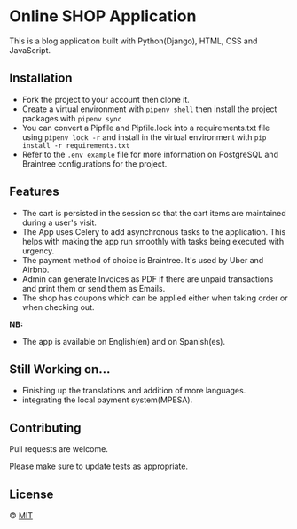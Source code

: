 # Online SHOP Application
 This is a blog application built with Python(Django), HTML, CSS and JavaScript.

## Installation
- Fork the project to your account then clone it.
- Create a virtual environment with `pipenv shell` then install the project packages with `pipenv sync`
- You can convert a Pipfile and Pipfile.lock into a requirements.txt file using `pipenv lock -r` and install in the virtual environment with `pip install -r requirements.txt`
- Refer to the `.env example` file for more information on PostgreSQL and Braintree configurations for the project.

<!--
NB: 
- The project uses a PotsgreSQL Database.
- The App uses trigram similarity so create the extenstion in your db.
```bash
$ psql <db_name>;
$ CREATE EXTENSION pg_trgm;
```
-->
## Features
- The cart is persisted in the session so that the cart items are maintained during a user's visit.
- The App uses Celery to add asynchronous tasks to the application. This helps with making the app run smoothly with tasks being executed with urgency.<!-- - The App uses custom context processor to make the cart available to all the templates. -->
- The payment method of choice is Braintree. It's used by Uber and Airbnb.
- Admin can generate Invoices as PDF if there are unpaid transactions and print them or send them as Emails.
- The shop has coupons which can be applied either when taking order or when checking out.

<b>NB:</b>
- The app is available on English(en) and on Spanish(es).

<!-- ![alt text for screen readers](./static/images/search.png "Search Module"). -->
## Still Working on...
- Finishing up the translations and addition of more languages.
- integrating the local payment system(MPESA).


## Contributing
Pull requests are welcome.

Please make sure to update tests as appropriate.

## License
&copy; [MIT](https://choosealicense.com/licenses/mit/)
